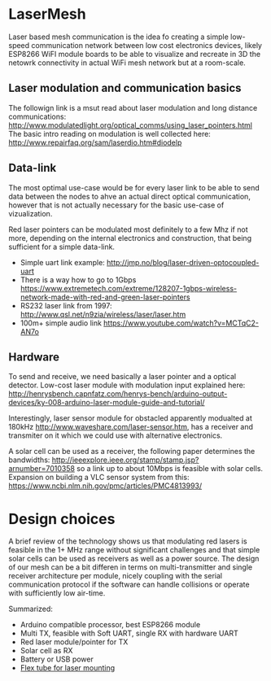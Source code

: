 # LaserMesh
Laser based mesh communication is the idea fo creating a simple low-speed communication network between low cost electronics devices, likely ESP8266 WiFI module boards to be able to visualize and recreate in 3D the netowrk connectivity in actual WiFi mesh network but at a room-scale.

## Laser modulation and communication basics
The followign link is a msut read about laser modulation and long distance communications: http://www.modulatedlight.org/optical_comms/using_laser_pointers.html The basic intro reading on modulation is well collected here: http://www.repairfaq.org/sam/laserdio.htm#diodelp

## Data-link
The most optimal use-case would be for every laser link to be able to send data between the nodes to ahve an actual direct optical communication, however that is not actually necessary for the basic use-case of vizualization.

Red laser pointers can be modulated most definitely to a few Mhz if not more, depending on the internal electronics and construction, that being sufficient for a simple data-link.

* Simple uart link example: http://jmp.no/blog/laser-driven-optocoupled-uart
* There is a way how to go to 1Gbps https://www.extremetech.com/extreme/128207-1gbps-wireless-network-made-with-red-and-green-laser-pointers
* RS232 laser link from 1997: http://www.qsl.net/n9zia/wireless/laser/laser.htm
* 100m+ simple audio link https://www.youtube.com/watch?v=MCTqC2-AN7o

## Hardware
 To send and receive, we need basically a laser pointer and a optical detector. Low-cost laser module with modulation input explained here: http://henrysbench.capnfatz.com/henrys-bench/arduino-output-devices/ky-008-arduino-laser-module-guide-and-tutorial/
 
 Interestingly, laser sensor module for obstacled apparently modualted at 180kHz http://www.waveshare.com/laser-sensor.htm, has a receiver and transmiter on it which we could use with alternative electronics.
 
 A solar cell can be used as a receiver, the following paper determines the bandwidths: http://ieeexplore.ieee.org/stamp/stamp.jsp?arnumber=7010358 so a link up to about 10Mbps is feasible with solar cells. Expansion on building a VLC sensor system from this: https://www.ncbi.nlm.nih.gov/pmc/articles/PMC4813993/
 
 # Design choices
 A brief review of the technology shows us that modulating red lasers is feasible in the 1+ MHz range without significant challenges and that simple solar cells can be used as receivers as well as a power source. The design of our mesh can be a bit differen in terms on multi-transmitter and single receiver architecture per module, nicely coupling with the serial communication protocol if the software can handle collisions or operate with sufficiently low air-time.
 
 Summarized:
 * Arduino compatible processor, best ESP8266 module
 * Multi TX, feasible with Soft UART, single RX with hardware UART
 * Red laser module/pointer for TX
 * Solar cell as RX
 * Battery or USB power
 * [Flex tube for laser mounting]( https://www.aliexpress.com/store/product/White-1-4-12mm-Thread-Diameter-Flat-Nozzle-Flexible-Coolant-Pipe/1728029_32350960894.html)
 
